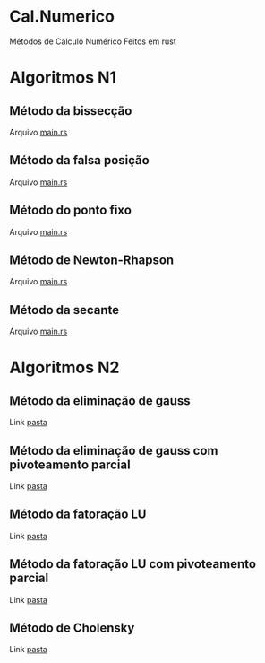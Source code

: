 # Cal.Numerico
Métodos de Cálculo Numérico
Feitos em rust

# Algoritmos N1
## Método da bissecção
Arquivo [main.rs](metodo-bisseccao/src/main.rs)

## Método da falsa posição
Arquivo [main.rs](falsa-posicao/src/main.rs)

## Método do ponto fixo
Arquivo [main.rs](ponto-fixo/src/main.rs)

## Método de Newton-Rhapson
Arquivo [main.rs](metodo-newton/src/main.rs)

## Método da secante
Arquivo [main.rs](metodo-secante/src/main.rs)



# Algoritmos N2
## Método da eliminação de gauss
Link [pasta](elim-gauss)

## Método da eliminação de gauss com pivoteamento parcial
Link [pasta](elim-gauss-pivot)

## Método da fatoração LU
Link [pasta](fat-LU)

## Método da fatoração LU com pivoteamento parcial
Link [pasta](fat-LU-pivot)

## Método de Cholensky
Link [pasta](cholensky)
